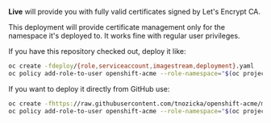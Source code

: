 **Live** will provide you with fully valid certificates signed by Let's Encrypt CA.

This deployment will provide certificate management only for the namespace it's deployed to. It works fine with regular user privileges.

If you have this repository checked out, deploy it like: 

```bash
oc create -fdeploy/{role,serviceaccount,imagestream,deployment}.yaml
oc policy add-role-to-user openshift-acme --role-namespace="$(oc project --short)" -z openshift-acme
```

If you want to deploy it directly from GitHub use:

```bash
oc create -fhttps://raw.githubusercontent.com/tnozicka/openshift-acme/master/deploy/letsencrypt-live/single-namespace/{clusterrole,serviceaccount,imagestream,deployment}.yaml
oc policy add-role-to-user openshift-acme --role-namespace="$(oc project --short)" -z openshift-acme
```

